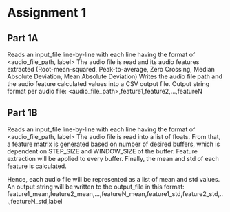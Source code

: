 # Assignment 1

## Part 1A

Reads an input_file line-by-line with each line having the format of <audio_file_path, label>
The audio file is read and its audio features extracted (Root-mean-squared,
Peak-to-average, Zero Crossing, Median Absolute Deviation, Mean Absolute Deviation)
Writes the audio file path and the audio feature calculated values into a CSV output file.
Output string format per audio file:
<audio_file_path>,feature1,feature2,...,featureN

## Part 1B

Reads an input_file line-by-line with each line having the format of <audio_file_path, label>
The audio file is read into a list of floats. From that, a feature matrix is
generated based on number of desired buffers, which is dependent on STEP_SIZE and WINDOW_SIZE of the buffer.
Feature extraction will be applied to every buffer. Finally, the mean and std of each feature is calculated.

Hence, each audio file will be represented as a list of mean and std values.
An output string will be written to the output_file in this format:
feature1_mean,feature2_mean,...,featureN_mean,feature1_std,feature2_std,...,featureN_std,label

